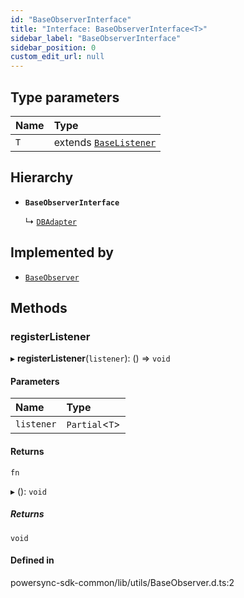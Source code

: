 ```yaml
---
id: "BaseObserverInterface"
title: "Interface: BaseObserverInterface<T>"
sidebar_label: "BaseObserverInterface"
sidebar_position: 0
custom_edit_url: null
---
```


## Type parameters

| Name | Type |
| :------ | :------ |
| `T` | extends [`BaseListener`](../modules.md#baselistener) |

## Hierarchy

- **`BaseObserverInterface`**

  ↳ [`DBAdapter`](DBAdapter.md)

## Implemented by

- [`BaseObserver`](../classes/BaseObserver.md)

## Methods

### registerListener

▸ **registerListener**(`listener`): () => `void`

#### Parameters

| Name | Type |
| :------ | :------ |
| `listener` | `Partial`<`T`\> |

#### Returns

`fn`

▸ (): `void`

##### Returns

`void`

#### Defined in

powersync-sdk-common/lib/utils/BaseObserver.d.ts:2

